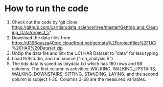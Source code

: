 # How to run the code
1. Check out the code by 'git clone https://github.com/carltian/data_science/tree/master/Getting_and_Cleaning_Data/project_2'
1. Download the data files from https://d396qusza40orc.cloudfront.net/getdata%2Fprojectfiles%2FUCI%20HAR%20Dataset.zip
2. Unzip the data file and link the UCI HAR Dataset to "data" for less typing
3. Load R/Rstudio, and run source ("run_analysis.R")
4. The tidy data is saved as tidydata.txt which has 180 rows and 68 columns. The first column is activities: WALKING, WALKING_UPSTAIRS,
   WALKING_DOWNSTAIRS, SITTING, STANDING, LAYING; and the second column is subject 1-30. Columns 3-68 are the measured variables.